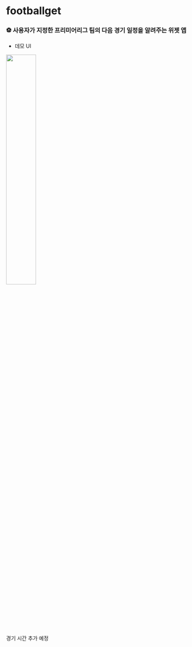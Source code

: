 # footballget

### ⚽️ 사용자가 지정한 프리미어리그 팀의 다음 경기 일정을 알려주는 위젯 앱



- 데모 UI 

<img src = "https://user-images.githubusercontent.com/41679458/137576645-b4fddd74-6480-4a91-a9a8-1b36c16da2a5.png" width = "40%">

경기 시간 추가 예정
